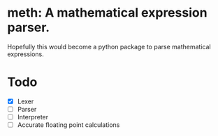 # meth: A mathematical expression parser.

Hopefully this would become a python package to parse mathematical expressions.

# Todo

- [x] Lexer
- [ ] Parser
- [ ] Interpreter
- [ ] Accurate floating point calculations
